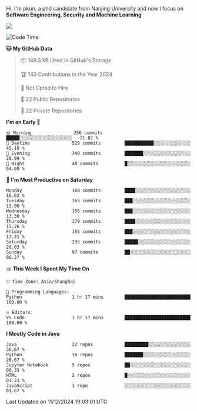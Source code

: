 Hi, I'm pkun, a phd candidate from Nanjing University and now I focus on **Software Engineering, Security and Machine Learning**

<!--![GitHub Snake Light](https://github.com/pppppkun/pppppkun/blob/output/github-snake.svg#gh-light-mode-only)-->
<!--![GitHub Snake dark](https://github.com/pppppkun/pppppkun/blob/output/github-snake-dark.svg#gh-dark-mode-only)-->

![](https://komarev.com/ghpvc/?username=pppppkun)
<!--START_SECTION:waka-->
![Code Time](http://img.shields.io/badge/Code%20Time-2%2C012%20hrs%2030%20mins-blue)

**🐱 My GitHub Data** 

> 📦 149.3 kB Used in GitHub's Storage 
 > 
> 🏆 143 Contributions in the Year 2024
 > 
> 🚫 Not Opted to Hire
 > 
> 📜 22 Public Repositories 
 > 
> 🔑 22 Private Repositories 
 > 
**I'm an Early 🐤** 

```text
🌞 Morning                256 commits         █████░░░░░░░░░░░░░░░░░░░░   21.82 % 
🌆 Daytime                529 commits         ███████████░░░░░░░░░░░░░░   45.10 % 
🌃 Evening                340 commits         ███████░░░░░░░░░░░░░░░░░░   28.99 % 
🌙 Night                  48 commits          █░░░░░░░░░░░░░░░░░░░░░░░░   04.09 % 
```
📅 **I'm Most Productive on Saturday** 

```text
Monday                   188 commits         ████░░░░░░░░░░░░░░░░░░░░░   16.03 % 
Tuesday                  163 commits         ███░░░░░░░░░░░░░░░░░░░░░░   13.90 % 
Wednesday                156 commits         ███░░░░░░░░░░░░░░░░░░░░░░   13.30 % 
Thursday                 179 commits         ████░░░░░░░░░░░░░░░░░░░░░   15.26 % 
Friday                   155 commits         ███░░░░░░░░░░░░░░░░░░░░░░   13.21 % 
Saturday                 235 commits         █████░░░░░░░░░░░░░░░░░░░░   20.03 % 
Sunday                   97 commits          ██░░░░░░░░░░░░░░░░░░░░░░░   08.27 % 
```


📊 **This Week I Spent My Time On** 

```text
🕑︎ Time Zone: Asia/Shanghai

💬 Programming Languages: 
Python                   1 hr 17 mins        █████████████████████████   100.00 % 

🔥 Editors: 
VS Code                  1 hr 17 mins        █████████████████████████   100.00 % 
```

**I Mostly Code in Java** 

```text
Java                     22 repos            █████████░░░░░░░░░░░░░░░░   36.67 % 
Python                   16 repos            ███████░░░░░░░░░░░░░░░░░░   26.67 % 
Jupyter Notebook         5 repos             ██░░░░░░░░░░░░░░░░░░░░░░░   08.33 % 
HTML                     2 repos             █░░░░░░░░░░░░░░░░░░░░░░░░   03.33 % 
JavaScript               1 repo              ░░░░░░░░░░░░░░░░░░░░░░░░░   01.67 % 
```




 Last Updated on 11/12/2024 19:03:01 UTC
<!--END_SECTION:waka-->
